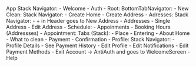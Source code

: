 App Stack Navigator:
    - Welcome
    - Auth
    - Root: BottomTabNavigator:
        - New Clean: Stack Navigator:
            - Create Home
            - Create Address
        - Adresses: Stack Navigator:
            - + in Header goes to New Address 
            - Addresses
            - Single Address
            - Edit Address
        - Schedule:
            - Appoinments
            - Booking Hours (Addressses)
            - Appointment: Tabs (Stack):
                - Place
                - Entering
                - About Home
                - What to clean
                - Payment
                - Confirmation
        - Profile: Stack Navigator:
            - Profile Details
            - See Payment History
            - Edit Profile
            - Edit Notifications
            - Edit Payment Methods
            - Exit Account -> AntiAuth and goes to WelcomeScreen
        - Help